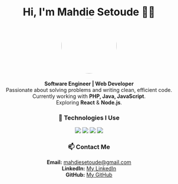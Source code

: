 <h1 align="center">
  Hi, I'm Mahdie Setoude 👩‍💻  
  <img src="https://your-image-link.jpg" width="150" height="150" style="border-radius: 50%;" />
</h1>

<p align="center">
  <strong>Software Engineer | Web Developer</strong><br/>
  Passionate about solving problems and writing clean, efficient code.<br/>
  Currently working with <strong>PHP, Java, JavaScript</strong>.<br/>
  Exploring <strong>React</strong> &amp; <strong>Node.js</strong>.
</p>

<h3 align="center">🚀 Technologies I Use</h3>
<p align="center">
  <img src="https://img.shields.io/badge/JavaScript-yellow?style=for-the-badge&logo=javascript&logoColor=black" />
  <img src="https://img.shields.io/badge/PHP-blue?style=for-the-badge&logo=php&logoColor=white" />
  <img src="https://img.shields.io/badge/Java-orange?style=for-the-badge&logo=java&logoColor=white" />
  <img src="https://img.shields.io/badge/MySQL-blue?style=for-the-badge&logo=mysql&logoColor=white" />
</p>

<h3 align="center">📫 Contact Me</h3>
<p align="center">
  <strong>Email:</strong> <a href="mailto:mahdiesetoude@gmail.com">mahdiesetoude@gmail.com</a><br/>
  <strong>LinkedIn:</strong> <a href="https://ir.linkedin.com/in/mahdie-setoude-ba3044220">My LinkedIn</a><br/>
  <strong>GitHub:</strong> <a href="https://github.com/mahdiesetoude">My GitHub</a>
</p>
